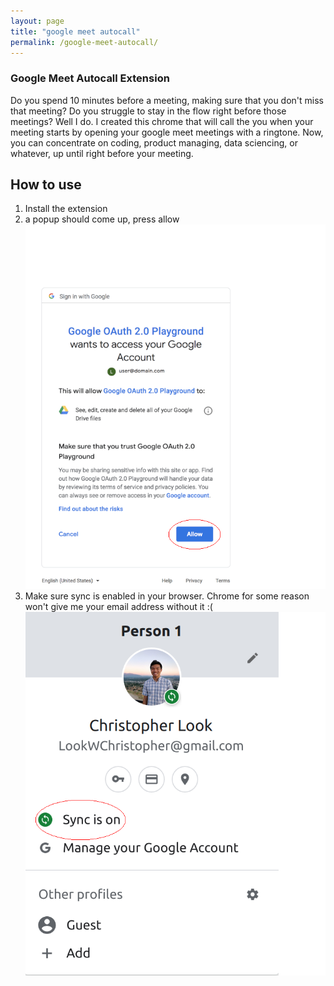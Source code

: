 ```yaml
---
layout: page
title: "google meet autocall"
permalink: /google-meet-autocall/
---
```


### Google Meet Autocall Extension


Do you spend 10 minutes before a meeting, making sure that you don't miss that meeting? Do you struggle to stay in the flow right before those meetings? Well I do. I created this chrome that will call the you when your meeting starts by opening your google meet meetings with a ringtone. Now, you can concentrate on coding, product managing, data sciencing, or whatever, up until right before your meeting. 

## How to use

1. Install the extension
2. a popup should come up, press allow
![image info](./images/scope-authorization.png)
3. Make sure sync is enabled in your browser. Chrome for some reason won't give me your email address without it :(
![image info](./images/sync-on.png)

